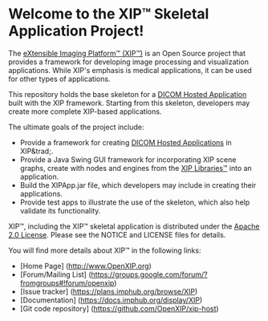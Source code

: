 Welcome to the XIP&trade; Skeletal Application Project!
=======================================================

The [eXtensible Imaging Platform&trade; (XIP&trade;)](http://www.OpenXIP.org) is an
Open Source project that provides a framework for developing image processing and
visualization applications.  While XIP's emphasis is medical applications, it can be 
used for other types of applications.

This repository holds the base skeleton for a
[DICOM Hosted Application](http://medical.nema.org/Dicom/2011/11_19pu.pdf)
built with the XIP framework.  Starting from this skeleton, developers may
create more complete XIP-based applications.  

The ultimate goals of the project include:

* Provide a framework for creating
  [DICOM Hosted Applications](http://medical.nema.org/Dicom/2011/11_19pu.pdf) in XIP&trad;.
* Provide a Java Swing GUI framework for incorporating XIP scene graphs, create with
  nodes and engines from the [XIP Libraries&trade;](https://github.com/OpenXIP/xip-libraries)
  into an application.
* Build the XIPApp.jar file, which developers may include in creating their applications.
* Provide test apps to illustrate the use of the skeleton, which also help
  validate its functionality.

XIP&trade;, including the XIP&trade; skeletal application is distributed under the
[Apache 2.0 License](http://opensource.org/licenses/Apache-2.0).
Please see the NOTICE and LICENSE files for details.

You will find more details about XIP&trade; in the following links:

*  [Home Page] (http://www.OpenXIP.org)
*  [Forum/Mailing List] (https://groups.google.com/forum/?fromgroups#!forum/openxip)
*  [Issue tracker] (https://plans.imphub.org/browse/XIP)
*  [Documentation] (https://docs.imphub.org/display/XIP)
*  [Git code repository] (https://github.com/OpenXIP/xip-host)
